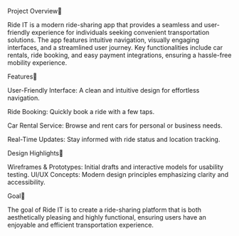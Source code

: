 Project Overview🚀

Ride IT is a modern ride-sharing app that provides a seamless and user-friendly experience for individuals seeking convenient transportation solutions. The app features intuitive 
navigation, visually engaging interfaces, and a streamlined user journey. Key functionalities include car rentals, ride booking, and easy payment integrations, ensuring a hassle-free 
mobility experience.



Features👋

User-Friendly Interface: A clean and intuitive design for effortless navigation.

Ride Booking: Quickly book a ride with a few taps.

Car Rental Service: Browse and rent cars for personal or business needs.

Real-Time Updates: Stay informed with ride status and location tracking.



Design Highlights🎨

Wireframes & Prototypes: Initial drafts and interactive models for usability testing.
UI/UX Concepts: Modern design principles emphasizing clarity and accessibility.



Goal🚩

The goal of Ride IT is to create a ride-sharing platform that is both aesthetically pleasing and highly functional, ensuring users have an enjoyable and efficient transportation 
experience.
